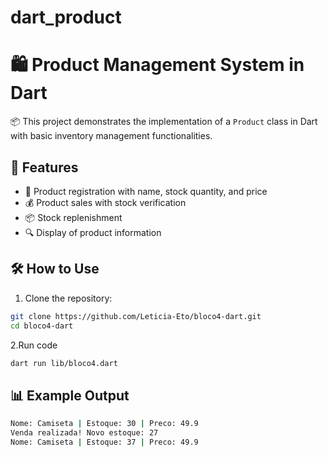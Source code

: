 # dart_product
# 🛍️ Product Management System in Dart

📦 This project demonstrates the implementation of a `Product` class in Dart with basic inventory management functionalities.

## 🚀 Features

- 📝 Product registration with name, stock quantity, and price  
- 💰 Product sales with stock verification  
- 📦 Stock replenishment  
- 🔍 Display of product information  

## 🛠️ How to Use

1. Clone the repository:  
```bash
git clone https://github.com/Leticia-Eto/bloco4-dart.git
cd bloco4-dart
```
2.Run code
```bash
dart run lib/bloco4.dart
```

## 📊 Example Output
```bash
Nome: Camiseta | Estoque: 30 | Preco: 49.9
Venda realizada! Novo estoque: 27
Nome: Camiseta | Estoque: 37 | Preco: 49.9 
```
